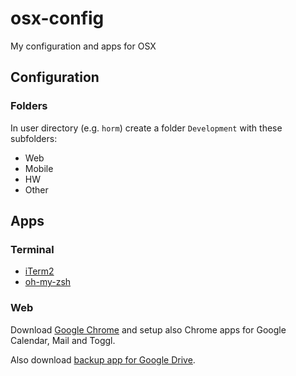 # osx-config
My configuration and apps for OSX

## Configuration

### Folders

In user directory (e.g. `horm`) create a folder `Development` with these subfolders: 

- Web
- Mobile
- HW
- Other

## Apps

### Terminal

- [iTerm2](https://www.iterm2.com)
- [oh-my-zsh](https://github.com/robbyrussell/oh-my-zsh)

### Web

Download [Google Chrome](https://www.google.com/intl/cs/chrome/) and setup also Chrome apps for Google Calendar, Mail and Toggl. 

Also download [backup app for Google Drive](https://www.google.com/intl/cs_ALL/drive/download/). 
